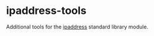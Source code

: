 ipaddress-tools
===============

Additional tools for the [ipaddress](https://docs.python.org/3/library/ipaddress.html) standard library module.

